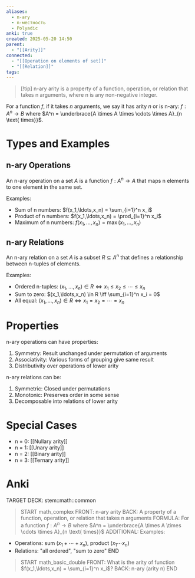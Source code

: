```yaml
---
aliases:
  - n-ary
  - n-местность
  - Polyadic
anki: true
created: 2025-05-20 14:50
parent:
  - "[[Arity]]"
connected:
  - "[[Operation on elements of set]]"
  - "[[Relation]]"
tags:
---
```


> [!tip] n-ary arity
> is a property of a function, operation, or relation that takes n arguments, where n is any non-negative integer.

For a function $f$, if it takes $n$ arguments, we say it has arity $n$ or is n-ary: $f: A^n \to B$ where $A^n = \underbrace{A \times A \times \cdots \times A}_{n \text{ times}}$.

# Types and Examples

## n-ary Operations
An n-ary operation on a set $A$ is a function $f: A^n \to A$ that maps n elements to one element in the same set.

Examples:
- Sum of n numbers: $f(x_1,\ldots,x_n) = \sum_{i=1}^n x_i$
- Product of n numbers: $f(x_1,\ldots,x_n) = \prod_{i=1}^n x_i$
- Maximum of n numbers: $f(x_1,\ldots,x_n) = \max(x_1,\ldots,x_n)$

## n-ary Relations
An n-ary relation on a set $A$ is a subset $R \subseteq A^n$ that defines a relationship between n-tuples of elements.

Examples:
- Ordered n-tuples: $(x_1,\ldots,x_n) \in R \iff x_1 \leq x_2 \leq \cdots \leq x_n$
- Sum to zero: $(x_1,\ldots,x_n) \in R \iff \sum_{i=1}^n x_i = 0$
- All equal: $(x_1,\ldots,x_n) \in R \iff x_1 = x_2 = \cdots = x_n$

# Properties

n-ary operations can have properties:
1. Symmetry: Result unchanged under permutation of arguments
2. Associativity: Various forms of grouping give same result
3. Distributivity over operations of lower arity

n-ary relations can be:
1. Symmetric: Closed under permutations
2. Monotonic: Preserves order in some sense
3. Decomposable into relations of lower arity

# Special Cases
- n = 0: [[Nullary arity]]
- n = 1: [[Unary arity]]
- n = 2: [[Binary arity]]
- n = 3: [[Ternary arity]]

# Anki
TARGET DECK: stem::math::common
> START
math_complex
FRONT: n-ary arity
BACK: A property of a function, operation, or relation that takes n arguments
FORMULA: For a function $f: A^n \to B$ where $A^n = \underbrace{A \times A \times \cdots \times A}_{n \text{ times}}$
ADDITIONAL: Examples:
- Operations: sum $(x_1+\cdots+x_n)$, product $(x_1\cdots x_n)$
- Relations: "all ordered", "sum to zero"
END

> START
math_basic_double
FRONT: What is the arity of function $f(x_1,\ldots,x_n) = \sum_{i=1}^n x_i$?
BACK: n-ary (arity n)
END 
